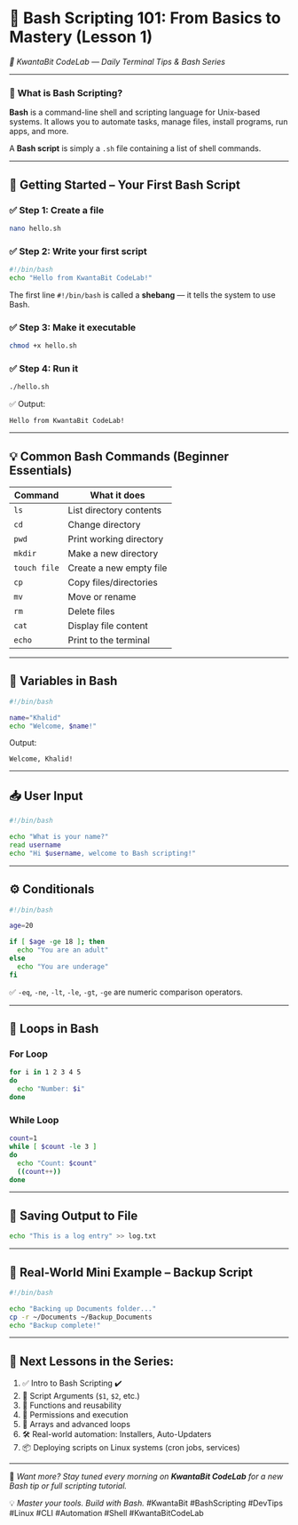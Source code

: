 # 🐚 **Bash Scripting 101: From Basics to Mastery (Lesson 1)**

_📅 KwantaBit CodeLab — Daily Terminal Tips & Bash Series_

---

### 🔰 **What is Bash Scripting?**

**Bash** is a command-line shell and scripting language for Unix-based systems.
It allows you to automate tasks, manage files, install programs, run apps, and more.

A **Bash script** is simply a `.sh` file containing a list of shell commands.

---

## 🧪 **Getting Started – Your First Bash Script**

### ✅ Step 1: Create a file

```bash
nano hello.sh
```

### ✅ Step 2: Write your first script

```bash
#!/bin/bash
echo "Hello from KwantaBit CodeLab!"
```

The first line `#!/bin/bash` is called a **shebang** — it tells the system to use Bash.

### ✅ Step 3: Make it executable

```bash
chmod +x hello.sh
```

### ✅ Step 4: Run it

```bash
./hello.sh
```

✅ Output:

```
Hello from KwantaBit CodeLab!
```

---

## 💡 Common Bash Commands (Beginner Essentials)

| Command      | What it does            |
| ------------ | ----------------------- |
| `ls`         | List directory contents |
| `cd`         | Change directory        |
| `pwd`        | Print working directory |
| `mkdir`      | Make a new directory    |
| `touch file` | Create a new empty file |
| `cp`         | Copy files/directories  |
| `mv`         | Move or rename          |
| `rm`         | Delete files            |
| `cat`        | Display file content    |
| `echo`       | Print to the terminal   |

---

## 🧠 Variables in Bash

```bash
#!/bin/bash

name="Khalid"
echo "Welcome, $name!"
```

Output:

```
Welcome, Khalid!
```

---

## 📥 User Input

```bash
#!/bin/bash

echo "What is your name?"
read username
echo "Hi $username, welcome to Bash scripting!"
```

---

## ⚙️ Conditionals

```bash
#!/bin/bash

age=20

if [ $age -ge 18 ]; then
  echo "You are an adult"
else
  echo "You are underage"
fi
```

✅ `-eq`, `-ne`, `-lt`, `-le`, `-gt`, `-ge` are numeric comparison operators.

---

## 🔁 Loops in Bash

### For Loop

```bash
for i in 1 2 3 4 5
do
  echo "Number: $i"
done
```

### While Loop

```bash
count=1
while [ $count -le 3 ]
do
  echo "Count: $count"
  ((count++))
done
```

---

## 💾 Saving Output to File

```bash
echo "This is a log entry" >> log.txt
```

---

## 🎯 Real-World Mini Example – Backup Script

```bash
#!/bin/bash

echo "Backing up Documents folder..."
cp -r ~/Documents ~/Backup_Documents
echo "Backup complete!"
```

---

## 📌 Next Lessons in the Series:

1. ✅ Intro to Bash Scripting ✔️
2. 🚀 Script Arguments (`$1`, `$2`, etc.)
3. 🔄 Functions and reusability
4. 🔐 Permissions and execution
5. 🧠 Arrays and advanced loops
6. 🛠 Real-world automation: Installers, Auto-Updaters
7. 📦 Deploying scripts on Linux systems (cron jobs, services)

---

📣 _Want more? Stay tuned every morning on **KwantaBit CodeLab** for a new Bash tip or full scripting tutorial._

💡 _Master your tools. Build with Bash._
\#KwantaBit #BashScripting #DevTips #Linux #CLI #Automation #Shell #KwantaBitCodeLab
